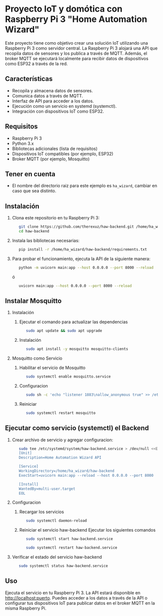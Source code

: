 # Proyecto IoT y domótica con Raspberry Pi 3 "Home Automation Wizard"

Este proyecto tiene como objetivo crear una solución IoT utilizando una Raspberry Pi 3 como servidor central. La Raspberry Pi 3 alojará una API que recopila datos de sensores y los publica a través de MQTT. Además, el broker MQTT se ejecutará localmente para recibir datos de dispositivos como ESP32 a través de la red.

## Características

- Recopila y almacena datos de sensores.
- Comunica datos a través de MQTT.
- Interfaz de API para acceder a los datos.
- Ejecución como un servicio en systemd (systemctl).
- Integración con dispositivos IoT como ESP32.

## Requisitos

- Raspberry Pi 3
- Python 3.x
- Bibliotecas adicionales (lista de requisitos)
- Dispositivos IoT compatibles (por ejemplo, ESP32)
- Broker MQTT (por ejemplo, Mosquitto)

## Tener en cuenta

- El nombre del directorio raiz para este ejemplo es `ha_wizard`, cambiar en caso que sea distinto.

## Instalación

1. Clona este repositorio en tu Raspberry Pi 3:

   ```bash
      git clone https://github.com/therexuz/haw-backend.git /home/ha_wizard/haw-backend
      cd haw-backend
   ```

2. Instala las bibliotecas necesarias:

   ```bash
      pip install -r /home/ha_wizard/haw-backend/requirements.txt
   ```

3. Para probar el funcionamiento, ejecuta la API de la siguiente manera:

   ```bash
      python -m uvicorn main:app --host 0.0.0.0 --port 8000 --reload
   ```

   ó

   ```bash
      uvicorn main:app --host 0.0.0.0 --port 8000 --reload
   ```

## Instalar Mosquitto

1. Instalación
   1. Ejecutar el comando para actualizar las dependencias

      ```bash
         sudo apt update && sudo apt upgrade
      ```

   2. Instalación

      ``` bash
         sudo apt install -y mosquitto mosquitto-clients
      ```

2. Mosquitto como Servicio
   1. Habilitar el servicio de Mosquitto

      ```bash
         sudo systemctl enable mosquitto.service
      ```

   2. Configuracion

      ```bash
         sudo sh -c 'echo "listener 1883\nallow_anonymous true" >> /etc/mosquitto/mosquitto.conf'
      ```

   3. Reiniciar

      ```bash
         sudo systemctl restart mosquitto
      ```

## Ejecutar como servicio (systemctl) el Backend

1. Crear archivo de servicio y agregar configuracion:

   ```bash
      sudo tee /etc/systemd/system/haw-backend.service > /dev/null <<EOL
      [Unit]
      Description=Home Automation Wizard API

      [Service]
      WorkingDirectory=/home/ha_wizard/haw-backend
      ExecStart=uvicorn main:app --reload --host 0.0.0.0 --port 8000

      [Install]
      WantedBy=multi-user.target
      EOL
   ```

2. Configuracion
   1. Recargar los servicios

      ```bash
         sudo systemctl daemon-reload
      ```

   2. Reiniciar el servicio haw-backend
   Ejecutar los siguientes comandos

      ```bash
         sudo systemctl start haw-backend.service
      ```

      ```bash
         sudo systemctl restart haw-backend.service
      ```

3. Verificar el estado del servicio haw-backend

   ```bash
      sudo systemctl status haw-backend.service
   ```

## Uso

Ejecuta el servicio en tu Raspberry Pi 3. La API estará disponible en <http://localhost:puerto>. Puedes acceder a los datos a través de la API o configurar tus dispositivos IoT para publicar datos en el broker MQTT en la misma Raspberry Pi.
